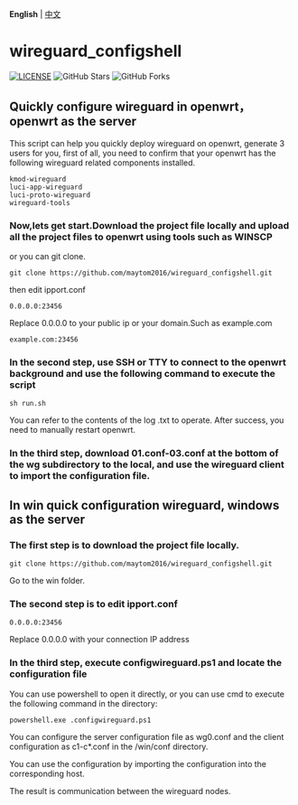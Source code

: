 **English** | [中文](https://github.com/maytom2016/wireguard_autoconfig/blob/main/README.md)
# wireguard_configshell
[![LICENSE](https://img.shields.io/github/license/mashape/apistatus.svg?style=flat-square&label=LICENSE)](https://github.com/maytom2016/wireguard_autoconfig/blob/master/LICENSE)
![GitHub Stars](https://img.shields.io/github/stars/maytom2016/wireguard_autoconfig.svg?style=flat-square&label=Stars&logo=github)
![GitHub Forks](https://img.shields.io/github/forks/maytom2016/wireguard_autoconfig.svg?style=flat-square&label=Forks&logo=github)

## Quickly configure wireguard in openwrt，openwrt as the server
This script can help you quickly deploy wireguard on openwrt, generate 3 users for you, first of all, you need to confirm that your openwrt has the following wireguard related components installed.
```
kmod-wireguard
luci-app-wireguard
luci-proto-wireguard
wireguard-tools
```
### Now,lets get start.Download the project file locally and upload all the project files to openwrt using tools such as WINSCP

or you can git clone.

`git clone https://github.com/maytom2016/wireguard_configshell.git`

then edit ipport.conf 

`0.0.0.0:23456`

Replace 0.0.0.0 to your public ip or your domain.Such as example.com

`example.com:23456`

### In the second step, use SSH or TTY to connect to the openwrt background and use the following command to execute the script

`sh run.sh`

You can refer to the contents of the log .txt to operate. After success, you need to manually restart openwrt.

### In the third step, download 01.conf-03.conf at the bottom of the wg subdirectory to the local, and use the wireguard client to import the configuration file.

## In win quick configuration wireguard, windows as the server

### The first step is to download the project file locally.

`git clone https://github.com/maytom2016/wireguard_configshell.git`

Go to the win folder.

### The second step is to edit ipport.conf

`0.0.0.0:23456`

Replace 0.0.0.0 with your connection IP address

### In the third step, execute configwireguard.ps1 and locate the configuration file

You can use powershell to open it directly, or you can use cmd to execute the following command in the directory:

`powershell.exe .configwireguard.ps1`

You can configure the server configuration file as wg0.conf and the client configuration as c1-c*.conf in the /win/conf directory.

You can use the configuration by importing the configuration into the corresponding host.

The result is communication between the wireguard nodes.
